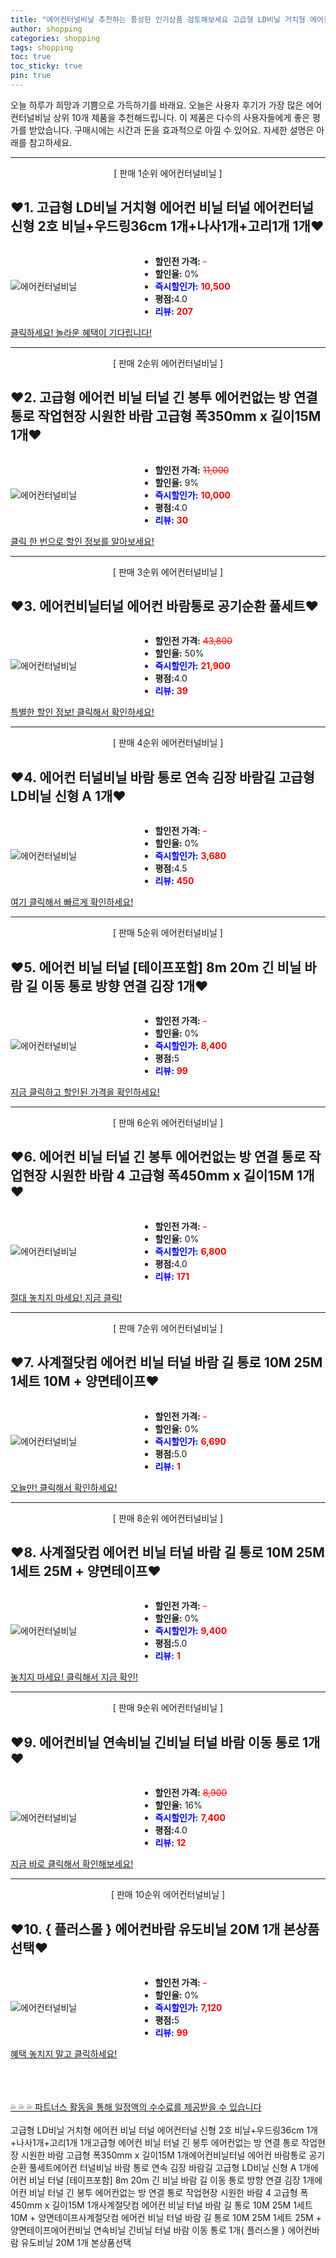 ```yaml
---
title: "에어컨터널비닐 추천하는 풍성한 인기상품 검토해보세요 고급형 LD비닐 거치형 에어컨 비닐"
author: shopping
categories: shopping
tags: shopping
toc: true
toc_sticky: true
pin: true
---
```

오늘 하루가 희망과 기쁨으로 가득하기를 바래요. 오늘은 사용자 후기가 가장 많은 에어컨터널비닐 상위 10개 제품을 추천해드립니다. 이 제품은 다수의 사용자들에게 좋은 평가를 받았습니다. 구매시에는 시간과 돈을 효과적으로 아낄 수 있어요. 자세한 설명은 아래를 참고하세요.

---
<p class="toplist" style="margin: 0 auto; display: block; width: fit-content;">[ 판매 1순위 에어컨터널비닐 ]</p>

<h2><strong>❤️1. 고급형 LD비닐 거치형 에어컨 비닐 터널 에어컨터널 신형 2호 비닐+우드링36cm 1개+나사1개+고리1개 1개❤️</strong></h2>

<div style="display: flex; align-items: center;">
    <div style="flex: 0.4;">
        <img src="https://thumbnail8.coupangcdn.com/thumbnails/remote/230x230ex/image/vendor_inventory/c368/4dd87a2c9d3706af60aaef16b13eb1716cc376472eb0cddd99f36a3bbba6.jpg" alt="에어컨터널비닐" style="max-width: 100%;">
    </div>
    <div style="flex: 0.6; margin-left: 10px;">
        <ul>
            <li><strong>할인전 가격:</strong> <del style="color: red;">-</del></li>
            <li><strong>할인율:</strong> 0%</li>
            <li><span style='color:blue'><strong>즉시할인가:</strong></span> <span style='color:red'><strong>10,500</strong></span></li>
            <li><strong>평점:</strong>4.0</li>
            <li><span style='color:blue'><strong>리뷰:</strong></span> <span style='color:red'><strong>207</strong></span></li>
        </ul>
    </div>
</div>
<div class="center">
    <a href="https://William4Davisa.github.io?lptag=AF9450613&subid=githubio&pageKey=6613383102&traceid=V0-153&itemId=15005175472&vendorItemId=82227993292" class="myButton">
        클릭하세요! 놀라운 혜택이 기다립니다!
    </a>
</div>


---
<p class="toplist" style="margin: 0 auto; display: block; width: fit-content;">[ 판매 2순위 에어컨터널비닐 ]</p>

<h2><strong>❤️2. 고급형 에어컨 비닐 터널 긴 봉투 에어컨없는 방 연결 통로 작업현장 시원한 바람 고급형 폭350mm x 길이15M 1개❤️</strong></h2>

<div style="display: flex; align-items: center;">
    <div style="flex: 0.4;">
        <img src="https://thumbnail6.coupangcdn.com/thumbnails/remote/230x230ex/image/vendor_inventory/8e31/5204d1773216c41bc5e1d227092d8a819166673a9535b335610e233d267a.jpg" alt="에어컨터널비닐" style="max-width: 100%;">
    </div>
    <div style="flex: 0.6; margin-left: 10px;">
        <ul>
            <li><strong>할인전 가격:</strong> <del style="color: red;">11,000</del></li>
            <li><strong>할인율:</strong> 9%</li>
            <li><span style='color:blue'><strong>즉시할인가:</strong></span> <span style='color:red'><strong>10,000</strong></span></li>
            <li><strong>평점:</strong>4.0</li>
            <li><span style='color:blue'><strong>리뷰:</strong></span> <span style='color:red'><strong>30</strong></span></li>
        </ul>
    </div>
</div>
<div class="center">
    <a href="https://William4Davisa.github.io?lptag=AF9450613&subid=githubio&pageKey=8085610633&traceid=V0-153&itemId=22816232630&vendorItemId=89851062056" class="myButton">
        클릭 한 번으로 할인 정보를 알아보세요!
    </a>
</div>


---
<p class="toplist" style="margin: 0 auto; display: block; width: fit-content;">[ 판매 3순위 에어컨터널비닐 ]</p>

<h2><strong>❤️3. 에어컨비닐터널 에어컨 바람통로 공기순환 풀세트❤️</strong></h2>

<div style="display: flex; align-items: center;">
    <div style="flex: 0.4;">
        <img src="https://thumbnail6.coupangcdn.com/thumbnails/remote/230x230ex/image/vendor_inventory/1b22/85003a778d4dd3e2dd37a6417631ac7b7d1090cbb7bd19bc544b4f04b16b.jpg" alt="에어컨터널비닐" style="max-width: 100%;">
    </div>
    <div style="flex: 0.6; margin-left: 10px;">
        <ul>
            <li><strong>할인전 가격:</strong> <del style="color: red;">43,800</del></li>
            <li><strong>할인율:</strong> 50%</li>
            <li><span style='color:blue'><strong>즉시할인가:</strong></span> <span style='color:red'><strong>21,900</strong></span></li>
            <li><strong>평점:</strong>4.0</li>
            <li><span style='color:blue'><strong>리뷰:</strong></span> <span style='color:red'><strong>39</strong></span></li>
        </ul>
    </div>
</div>
<div class="center">
    <a href="https://William4Davisa.github.io?lptag=AF9450613&subid=githubio&pageKey=7428421626&traceid=V0-153&itemId=19287624799&vendorItemId=86402450722" class="myButton">
        특별한 할인 정보! 클릭해서 확인하세요!
    </a>
</div>


---
<p class="toplist" style="margin: 0 auto; display: block; width: fit-content;">[ 판매 4순위 에어컨터널비닐 ]</p>

<h2><strong>❤️4. 에어컨 터널비닐 바람 통로 연속 김장 바람길 고급형 LD비닐 신형 A 1개❤️</strong></h2>

<div style="display: flex; align-items: center;">
    <div style="flex: 0.4;">
        <img src="https://thumbnail6.coupangcdn.com/thumbnails/remote/230x230ex/image/vendor_inventory/6d76/aa17d583ebf132757e48ba48bb54b12c4a506e327165c4533b92fb395fa7.jpg" alt="에어컨터널비닐" style="max-width: 100%;">
    </div>
    <div style="flex: 0.6; margin-left: 10px;">
        <ul>
            <li><strong>할인전 가격:</strong> <del style="color: red;">-</del></li>
            <li><strong>할인율:</strong> 0%</li>
            <li><span style='color:blue'><strong>즉시할인가:</strong></span> <span style='color:red'><strong>3,680</strong></span></li>
            <li><strong>평점:</strong>4.5</li>
            <li><span style='color:blue'><strong>리뷰:</strong></span> <span style='color:red'><strong>450</strong></span></li>
        </ul>
    </div>
</div>
<div class="center">
    <a href="https://William4Davisa.github.io?lptag=AF9450613&subid=githubio&pageKey=1946855296&traceid=V0-153&itemId=3305300007&vendorItemId=71292207595" class="myButton">
        여기 클릭해서 빠르게 확인하세요!
    </a>
</div>


---
<p class="toplist" style="margin: 0 auto; display: block; width: fit-content;">[ 판매 5순위 에어컨터널비닐 ]</p>

<h2><strong>❤️5. 에어컨 비닐 터널 [테이프포함] 8m 20m 긴 비닐 바람 길 이동 통로 방향 연결 김장 1개❤️</strong></h2>

<div style="display: flex; align-items: center;">
    <div style="flex: 0.4;">
        <img src="https://thumbnail8.coupangcdn.com/thumbnails/remote/230x230ex/image/vendor_inventory/49a8/a154760fe1383dd8dbdbd099a6158163ee9b9ceb310615a4dd0459d7249e.jpg" alt="에어컨터널비닐" style="max-width: 100%;">
    </div>
    <div style="flex: 0.6; margin-left: 10px;">
        <ul>
            <li><strong>할인전 가격:</strong> <del style="color: red;">-</del></li>
            <li><strong>할인율:</strong> 0%</li>
            <li><span style='color:blue'><strong>즉시할인가:</strong></span> <span style='color:red'><strong>8,400</strong></span></li>
            <li><strong>평점:</strong>5</li>
            <li><span style='color:blue'><strong>리뷰:</strong></span> <span style='color:red'><strong>99</strong></span></li>
        </ul>
    </div>
</div>
<div class="center">
    <a href="https://William4Davisa.github.io?lptag=AF9450613&subid=githubio&pageKey=8202571435&traceid=V0-153&itemId=23518136334&vendorItemId=90544510120" class="myButton">
        지금 클릭하고 할인된 가격을 확인하세요!
    </a>
</div>


---
<p class="toplist" style="margin: 0 auto; display: block; width: fit-content;">[ 판매 6순위 에어컨터널비닐 ]</p>

<h2><strong>❤️6. 에어컨 비닐 터널 긴 봉투 에어컨없는 방 연결 통로 작업현장 시원한 바람 4 고급형 폭450mm x 길이15M 1개❤️</strong></h2>

<div style="display: flex; align-items: center;">
    <div style="flex: 0.4;">
        <img src="https://thumbnail6.coupangcdn.com/thumbnails/remote/230x230ex/image/vendor_inventory/8e31/5204d1773216c41bc5e1d227092d8a819166673a9535b335610e233d267a.jpg" alt="에어컨터널비닐" style="max-width: 100%;">
    </div>
    <div style="flex: 0.6; margin-left: 10px;">
        <ul>
            <li><strong>할인전 가격:</strong> <del style="color: red;">-</del></li>
            <li><strong>할인율:</strong> 0%</li>
            <li><span style='color:blue'><strong>즉시할인가:</strong></span> <span style='color:red'><strong>6,800</strong></span></li>
            <li><strong>평점:</strong>4.0</li>
            <li><span style='color:blue'><strong>리뷰:</strong></span> <span style='color:red'><strong>171</strong></span></li>
        </ul>
    </div>
</div>
<div class="center">
    <a href="https://William4Davisa.github.io?lptag=AF9450613&subid=githubio&pageKey=6617878527&traceid=V0-153&itemId=15033561799&vendorItemId=82256148269" class="myButton">
        절대 놓치지 마세요! 지금 클릭!
    </a>
</div>


---
<p class="toplist" style="margin: 0 auto; display: block; width: fit-content;">[ 판매 7순위 에어컨터널비닐 ]</p>

<h2><strong>❤️7. 사계절닷컴 에어컨 비닐 터널 바람 길 통로 10M 25M 1세트 10M + 양면테이프❤️</strong></h2>

<div style="display: flex; align-items: center;">
    <div style="flex: 0.4;">
        <img src="https://thumbnail7.coupangcdn.com/thumbnails/remote/230x230ex/image/vendor_inventory/756e/5c9f0522e4cc8761de26406a8f512473a887236a63bac1c0b6480fbcf4bd.jpg" alt="에어컨터널비닐" style="max-width: 100%;">
    </div>
    <div style="flex: 0.6; margin-left: 10px;">
        <ul>
            <li><strong>할인전 가격:</strong> <del style="color: red;">-</del></li>
            <li><strong>할인율:</strong> 0%</li>
            <li><span style='color:blue'><strong>즉시할인가:</strong></span> <span style='color:red'><strong>6,690</strong></span></li>
            <li><strong>평점:</strong>5.0</li>
            <li><span style='color:blue'><strong>리뷰:</strong></span> <span style='color:red'><strong>1</strong></span></li>
        </ul>
    </div>
</div>
<div class="center">
    <a href="https://William4Davisa.github.io?lptag=AF9450613&subid=githubio&pageKey=8217854228&traceid=V0-153&itemId=23610431292&vendorItemId=90636089512" class="myButton">
        오늘만! 클릭해서 확인하세요!
    </a>
</div>


---
<p class="toplist" style="margin: 0 auto; display: block; width: fit-content;">[ 판매 8순위 에어컨터널비닐 ]</p>

<h2><strong>❤️8. 사계절닷컴 에어컨 비닐 터널 바람 길 통로 10M 25M 1세트 25M + 양면테이프❤️</strong></h2>

<div style="display: flex; align-items: center;">
    <div style="flex: 0.4;">
        <img src="https://thumbnail7.coupangcdn.com/thumbnails/remote/230x230ex/image/vendor_inventory/756e/5c9f0522e4cc8761de26406a8f512473a887236a63bac1c0b6480fbcf4bd.jpg" alt="에어컨터널비닐" style="max-width: 100%;">
    </div>
    <div style="flex: 0.6; margin-left: 10px;">
        <ul>
            <li><strong>할인전 가격:</strong> <del style="color: red;">-</del></li>
            <li><strong>할인율:</strong> 0%</li>
            <li><span style='color:blue'><strong>즉시할인가:</strong></span> <span style='color:red'><strong>9,400</strong></span></li>
            <li><strong>평점:</strong>5.0</li>
            <li><span style='color:blue'><strong>리뷰:</strong></span> <span style='color:red'><strong>1</strong></span></li>
        </ul>
    </div>
</div>
<div class="center">
    <a href="https://William4Davisa.github.io?lptag=AF9450613&subid=githubio&pageKey=8217854228&traceid=V0-153&itemId=23610431288&vendorItemId=90636089496" class="myButton">
        놓치지 마세요! 클릭해서 지금 확인!
    </a>
</div>


---
<p class="toplist" style="margin: 0 auto; display: block; width: fit-content;">[ 판매 9순위 에어컨터널비닐 ]</p>

<h2><strong>❤️9. 에어컨비닐 연속비닐 긴비닐 터널 바람 이동 통로 1개❤️</strong></h2>

<div style="display: flex; align-items: center;">
    <div style="flex: 0.4;">
        <img src="https://thumbnail6.coupangcdn.com/thumbnails/remote/230x230ex/image/vendor_inventory/3d09/0b6b918e625eae64c2024b2bb908d45527e945fb439852f5fbe3f0980441.png" alt="에어컨터널비닐" style="max-width: 100%;">
    </div>
    <div style="flex: 0.6; margin-left: 10px;">
        <ul>
            <li><strong>할인전 가격:</strong> <del style="color: red;">8,900</del></li>
            <li><strong>할인율:</strong> 16%</li>
            <li><span style='color:blue'><strong>즉시할인가:</strong></span> <span style='color:red'><strong>7,400</strong></span></li>
            <li><strong>평점:</strong>4.0</li>
            <li><span style='color:blue'><strong>리뷰:</strong></span> <span style='color:red'><strong>12</strong></span></li>
        </ul>
    </div>
</div>
<div class="center">
    <a href="https://William4Davisa.github.io?lptag=AF9450613&subid=githubio&pageKey=7506759751&traceid=V0-153&itemId=19661498343&vendorItemId=86767273964" class="myButton">
        지금 바로 클릭해서 확인해보세요!
    </a>
</div>


---
<p class="toplist" style="margin: 0 auto; display: block; width: fit-content;">[ 판매 10순위 에어컨터널비닐 ]</p>

<h2><strong>❤️10. { 플러스몰 } 에어컨바람 유도비닐 20M 1개 본상품선택❤️</strong></h2>

<div style="display: flex; align-items: center;">
    <div style="flex: 0.4;">
        <img src="https://thumbnail9.coupangcdn.com/thumbnails/remote/230x230ex/image/vendor_inventory/4917/102e9ad6d8b9c485b535fcd267428f2a6f1bbb4ca51a6be86b25b3c22a19.jpg" alt="에어컨터널비닐" style="max-width: 100%;">
    </div>
    <div style="flex: 0.6; margin-left: 10px;">
        <ul>
            <li><strong>할인전 가격:</strong> <del style="color: red;">-</del></li>
            <li><strong>할인율:</strong> 0%</li>
            <li><span style='color:blue'><strong>즉시할인가:</strong></span> <span style='color:red'><strong>7,120</strong></span></li>
            <li><strong>평점:</strong>5</li>
            <li><span style='color:blue'><strong>리뷰:</strong></span> <span style='color:red'><strong>99</strong></span></li>
        </ul>
    </div>
</div>
<div class="center">
    <a href="https://William4Davisa.github.io?lptag=AF9450613&subid=githubio&pageKey=8184241062&traceid=V0-153&itemId=23403972095&vendorItemId=90746388335" class="myButton">
        혜택 놓치지 말고 클릭하세요!
    </a>
</div>

<br><br><br>[💦 💦 💦 파트너스 활동을 통해 일정액의 수수료를 제공받을 수 있습니다](https://link.coupang.com/a/bcpT2c)<br><br>고급형 LD비닐 거치형 에어컨 비닐 터널 에어컨터널 신형 2호 비닐+우드링36cm 1개+나사1개+고리1개 1개고급형 에어컨 비닐 터널 긴 봉투 에어컨없는 방 연결 통로 작업현장 시원한 바람 고급형 폭350mm x 길이15M 1개에어컨비닐터널 에어컨 바람통로 공기순환 풀세트에어컨 터널비닐 바람 통로 연속 김장 바람길 고급형 LD비닐 신형 A 1개에어컨 비닐 터널 [테이프포함] 8m 20m 긴 비닐 바람 길 이동 통로 방향 연결 김장 1개에어컨 비닐 터널 긴 봉투 에어컨없는 방 연결 통로 작업현장 시원한 바람 4 고급형 폭450mm x 길이15M 1개사계절닷컴 에어컨 비닐 터널 바람 길 통로 10M 25M 1세트 10M + 양면테이프사계절닷컴 에어컨 비닐 터널 바람 길 통로 10M 25M 1세트 25M + 양면테이프에어컨비닐 연속비닐 긴비닐 터널 바람 이동 통로 1개{ 플러스몰 } 에어컨바람 유도비닐 20M 1개 본상품선택